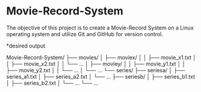 # Movie-Record-System

The objective of this project is to create a Movie-Record System on a Linux operating system and utilize Git and GitHub for version control.

*desired output

Movie-Record-System/
├── movies/
│   ├── moviex/
│   │   ├── movie_x1.txt
│   │   ├── movie_x2.txt
│   │   └── ...
│   ├── moviey/
│   │   ├── movie_y1.txt
│   │   ├── movie_y2.txt
│   │   └── ...
│   └── ...
└── series/
├── seriesa/
│   ├── series_a1.txt
│   ├── series_a2.txt
│   └── ...
├── seriesb/
│   ├── series_b1.txt
│   ├── series_b2.txt
│   └── ...
└── ...
